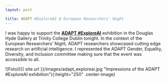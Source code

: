 ```yaml
---
layout: post

title: ADAPT #ExploreAI @ European Researchers' Night
---
```


I was happy to support the <a href="https://www.adaptcentre.ie/explore-ai//" target="_blank" rel="noopener"><strong>ADAPT #ExploreAI</strong></a>
exhibition in the Douglas Hyde Gallery at Trinity College Dublin tonight. 
In the context of the European Researchers' Night, ADAPT researchers showcased cutting edge research on artificial intelligence. I represented the ADAPT
Gender, Equality, Diversity, and Inclusion committee making sure that the event was accessible to all.

![Foto]({{ site.url }}/images/adapt_exploreai.jpg "Impressions of the ADAPT #ExploreAI exhibition"){:height="250" .center-image}
